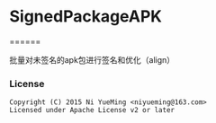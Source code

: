 # SignedPackageAPK
======

批量对未签名的apk包进行签名和优化（align）

### License
```
Copyright (C) 2015 Ni YueMing <niyueming@163.com>
Licensed under Apache License v2 or later
```

